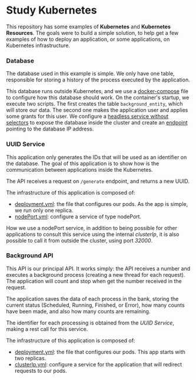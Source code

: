 # Study Kubernetes

This repository has some examples of **Kubernetes** and **Kubernetes Resources**.
The goals were to build a simple solution, to help get a few examples of how to deploy an application, or some applications, on Kubernetes infrastructure.

### Database

The database used in this example is simple. 
We only have one table, responsible for storing a history of the process executed by the application. 

This database runs outside Kubernetes, and we use a [docker-compose](https://github.com/frozendo/study-kubernetes/blob/main/docker-compose.yml) file to configure how this database should work. 
On the container's startup, we execute two scripts. The first creates the table `background_entity`, which will store our data. 
The second one makes the application user and applies some grants for this user.
We configure a [headless service without selectors](https://github.com/frozendo/study-kubernetes/blob/main/kubernetes/postgres/postgres-external-service.yaml) to expose the database inside the cluster and create an [endpoint](https://github.com/frozendo/study-kubernetes/blob/main/kubernetes/postgres/postgres-external-endpoint.yaml) pointing to the database IP address.

### UUID Service

This application only generates the IDs that will be used as an identifier on the database. The goal of this application is to show how is the communication between applications inside the Kubernetes.

The API receives a request on `/generate` endpoint, and returns a new UUID.

The infrastructure of this application is composed of: 
- [deployment.yml](https://github.com/frozendo/study-kubernetes/blob/main/kubernetes/uuid-service/deployment.yaml): the file that configures our pods. As the app is simple, we run only one replica.
- [nodePort.yml](https://github.com/frozendo/study-kubernetes/blob/main/kubernetes/uuid-service/nodePort.yaml): configure a service of type nodePort.

How we use a nodePort service, in addition to being possible for other applications to consult this service using the internal *clusterIp*, it is also possible to call it from outside the cluster, using port *32000*.


### Background API

This API is our principal API. 
It works simply: the API receives a number and executes a background process (creating a new thread for each request). The application will count and stop when get the number received in the request.

The application saves the data of each process in the bank, storing the current status (Scheduled, Running, Finished, or Error), how many counts have been made, and also how many counts are remaining.

The identifier for each processing is obtained from the *UUID Service*, making a rest call for this service.

The infrastructure of this application is composed of: 
- [deployment.yml](https://github.com/frozendo/study-kubernetes/blob/main/kubernetes/background-api/deployment.yaml): the file that configures our pods. This app starts with two replicas.
- [clusterIp.yml](https://github.com/frozendo/study-kubernetes/blob/main/kubernetes/background-api/clusterIp.yaml): configure a service for the application that will redirect requests to our pods.